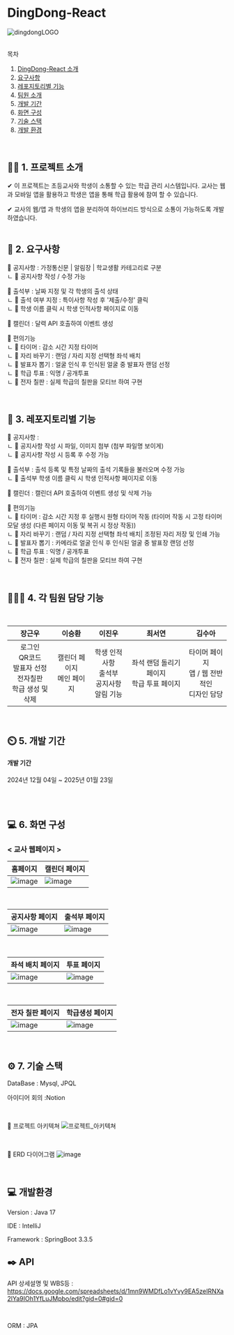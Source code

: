 # DingDong-React
![dingdongLOGO](https://github.com/user-attachments/assets/748232a0-c3c7-4399-acf9-4e172bc744fa)

<br/>
<summary>목차</summary>

1. [DingDong-React 소개](#intro)
2. [요구사항](#reqirements)
3. [레포지토리별 기능](#function)
4. [팀원 소개](#members)
5. [개발 기간](#createDate)
6. [화면 구성](#screen)
7. [기술 스택](#stack)
8. [개발 환경](#environment)
<br/>

## 👨‍🏫 1. <span id="intro"> 프로젝트 소개  </span>

✔ 이 프로젝트는 초등교사와 학생이 소통할 수 있는 학급 관리 시스템입니다. 
  교사는 웹과 모바일 앱을 활용하고 학생은 앱을 통해 학급 활용에 참여 할 수 있습니다.
  <br/>
  
✔ 교사의 웹/앱 과 학생의 앱을 분리하여 하이브리드 방식으로 소통이 가능하도록 개발하였습니다. 
<br/>
<br/>

##  📌 2. <span id="reqirements">요구사항</span>

📁 공지사항 : 가정통신문 | 알림장 | 학교생활 카테고리로 구분
<br/><tap/> ㄴ 📁 공지사항 작성 / 수정 가능

📁 출석부 : 날짜 지정 및 각 학생의 출석 상태
<br/><tap/> ㄴ 📁 출석 여부 지정 : 특이사항 작성 후 '제출/수정' 클릭
<br/><tap/> ㄴ 📁 학생 이름 클릭 시 학생 인적사항 페이지로 이동

📁 캘린더 : 달력 API 호출하여 이벤트 생성

📁 편의기능
<br/><tap/> ㄴ 📁 타이머 : 감소 시간 지정 타이머
<br/><tap/> ㄴ 📁 자리 바꾸기 : 랜덤 / 자리 지정 선택형 좌석 배치
<br/><tap/> ㄴ 📁 발표자 뽑기 : 얼굴 인식 후 인식된 얼굴 중 발표자 랜덤 선정
<br/><tap/> ㄴ 📁 학급 투표 : 익명 / 공개투표
<br/><tap/> ㄴ 📁 전자 칠판 : 실제 학급의 칠판을 모티브 하여 구현

<br/>

## 📌 3.  <span id="function">레포지토리별 기능</span>

📁 공지사항 : 
<br/><tap/> ㄴ 📁 공지사항 작성 시 파일, 이미지 첨부 (첨부 파일명 보이게)
<br/><tap/> ㄴ 📁 공지사항 작성 시 등록 후 수정 가능

📁 출석부 : 출석 등록 및 특정 날짜의 출석 기록들을 불러오며 수정 가능
<br/><tap/> ㄴ 📁 출석부 학생 이름 클릭 시 학생 인적사항 페이지로 이동

📁 캘린더 : 캘린더 API 호출하여 이벤트 생성 및 삭제 가능

📁 편의기능
<br/><tap/> ㄴ 📁 타이머 : 감소 시간 지정 후 실행시 원형 타이머 작동 (타이머 작동 시 고정 타이머 모달 생성 (다른 페이지 이동 및 복귀 시 정상 작동))
<br/><tap/> ㄴ 📁 자리 바꾸기 : 랜덤 / 자리 지정 선택형 좌석 배치| 조정된 자리 저장 및 인쇄 가능
<br/><tap/> ㄴ 📁 발표자 뽑기 : 카메라로 얼굴 인식 후 인식된 얼굴 중 발표장 랜덤 선정
<br/><tap/> ㄴ 📁 학급 투표 : 익명 / 공개투표
<br/><tap/> ㄴ 📁 전자 칠판 : 실제 학급의 칠판을 모티브 하여 구현

<br/>

## 🧑‍🤝‍🧑 4. <span id="members">각 팀원 담당 기능</span>

<br/>

| **장근우** | **이승환** | **이진우** | **최서연** | **김수아** |
| :-------: | :-------: | :-------: | :-------: | :-------: |
| 로그인 <br/>QR코드 <br/>발표자 선정 <br/>전자칠판 <br/>학급 생성 및 삭제 | 캘린더 페이지 <br/>메인 페이지 | 학생 인적사항 <br/>출석부 <br/>공지사항 <br/>알림 기능 | 좌석 랜덤 돌리기 페이지 <br/>학급 투표 페이지 | 타이머 페이지 <br/>앱 / 웹 전반적인 <br/>디자인 담당 |

<br/>

##  ⏲️ 5. <span id="createDate">개발 기간</span>

#### 개발 기간
2024년 12월 04일 ~ 2025년 01월 23일

<br/>
<br/>

## 💻  6. <span id="screen"> 화면 구성 </span>
### < 교사 웹페이지 > 
| 홈페이지 | 캘린더 페이지 |
|---------|---------|
|![image](https://github.com/user-attachments/assets/7e331a3c-3855-45fd-a6c3-8a1e21e7a722) | ![image](https://github.com/user-attachments/assets/04339fb6-c3eb-473f-aa93-96467e882217)

<br/>

| 공지사항 페이지 | 출석부 페이지 |
|---------|---------|
|![image](https://github.com/user-attachments/assets/25fa2b35-3360-4ce0-bab6-de8579ef3eca)|![image](https://github.com/user-attachments/assets/bd588e7d-8f24-417a-97da-7a0154a17a76)

<br/>

| 좌석 배치 페이지 | 투표 페이지 |
|---------|---------|
|![image](https://github.com/user-attachments/assets/5b0ef59d-ce45-40df-83f6-f177d6f6e6c3)|![image](https://github.com/user-attachments/assets/75120663-dd45-4d17-9a35-9f5a0f717f79)

<br/>

| 전자 칠판 페이지 | 학급생성 페이지 |
|---------|---------|
|![image](https://github.com/user-attachments/assets/33a9b82e-c0a6-4a61-af6e-f964d03a86f3)|![image](https://github.com/user-attachments/assets/531aa877-b29c-4aa9-a7d5-9bebb2881ba3)

<br/>

## ⚙️  7. <span id ="stack"> 기술 스택 </span>

DataBase : Mysql, JPQL

아이디어 회의 :Notion

<br/>

📝 프로젝트 아키텍쳐
![프로젝트_아키텍쳐](https://github.com/user-attachments/assets/92303c61-b663-4af7-9d85-893fd50ad785)

<br/>

📝 ERD 다이어그램
![image](https://github.com/user-attachments/assets/8bcc6a8a-c48c-4bb4-a95d-85d849f10551)

<br/>

## <span id ="environment"> 💻 개발환경

Version : Java 17

IDE : IntelliJ

Framework : SpringBoot 3.3.5

✒️ API
---
API 상세설명 및 WBS등 : https://docs.google.com/spreadsheets/d/1mn9WMDfLo1vYvy9EA5zeIRNXa2lYa9IOh1YfLuJMpbo/edit?gid=0#gid=0

<br/>

ORM : JPA

<br/>
<br/>
